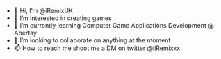 - 👋 Hi, I’m @iRemixUK
- 👀 I’m interested in creating games 
- 🌱 I’m currently learning Computer Game Applications Development @ Abertay
- 💞️ I’m looking to collaborate on anything at the moment
- 📫 How to reach me shoot me a DM on twitter @iiRemixxx

<!---
iRemixUK/iRemixUK is a ✨ special ✨ repository because its `README.md` (this file) appears on your GitHub profile.
You can click the Preview link to take a look at your changes.
--->
